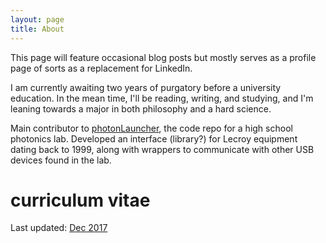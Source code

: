 ```yaml
---
layout: page
title: About
---
```


This page will feature occasional blog posts but mostly serves as a profile page of sorts as a replacement for LinkedIn. 

I am currently awaiting two years of purgatory before a university education. In the mean time, I'll be reading, writing, and studying, and I'm leaning towards a major in both philosophy and a hard science. 

Main contributor to [photonLauncher](https://github.com/sunjerry019/photonLauncher), the code repo for a high school photonics lab. Developed an interface (library?) for Lecroy equipment dating back to 1999, along with wrappers to communicate with other USB devices found in the lab. 

# curriculum vitae

Last updated: [Dec 2017](https://zhengyangchoong.github.io/assets/ChoongZhengYang_CV.pdf)